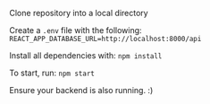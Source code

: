 Clone repository into a local directory

Create a ```.env``` file with the following:
```REACT_APP_DATABASE_URL=http://localhost:8000/api```

Install all dependencies with:
```npm install```

To start, run:
```npm start```

Ensure your backend is also running.
:)